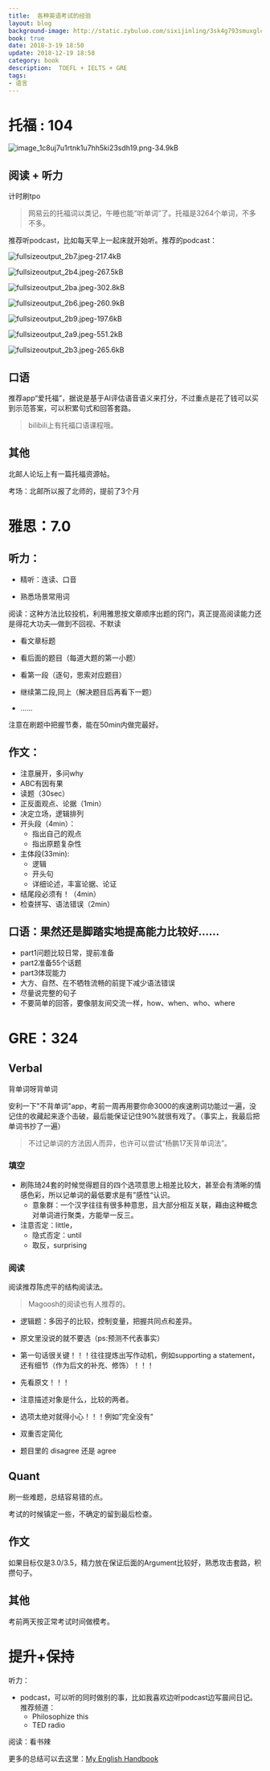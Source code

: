 ```yaml
---
title:  各种英语考试的经验
layout: blog
background-image: http://static.zybuluo.com/sixijinling/3sk4g793smuxglcbjhv71u3e/image_1c8uj7u1rtnk1u7hh5ki23sdh19.png
book: true
date: 2018-3-19 18:50
update: 2018-12-19 18:58
category: book
description:  TOEFL + IELTS + GRE
tags:
- 语言
---
```


# 托福 : 104

![image_1c8uj7u1rtnk1u7hh5ki23sdh19.png-34.9kB][1]

## 阅读 + 听力

计时刷tpo

 > 网易云的托福词以类记，午睡也能“听单词”了。托福是3264个单词，不多不多。

 推荐听podcast，比如每天早上一起床就开始听。推荐的podcast：

 ![fullsizeoutput_2b7.jpeg-217.4kB][2]

 ![fullsizeoutput_2b4.jpeg-267.5kB][3]

 ![fullsizeoutput_2ba.jpeg-302.8kB][4]

 ![fullsizeoutput_2b6.jpeg-260.9kB][5]

 ![fullsizeoutput_2b9.jpeg-197.6kB][6]

 ![fullsizeoutput_2a9.jpeg-551.2kB][7]

![fullsizeoutput_2b3.jpeg-265.6kB][8]

## 口语

推荐app“爱托福”，据说是基于AI评估语音语义来打分，不过重点是花了钱可以买到示范答案，可以积累句式和回答套路。

> bilibili上有托福口语课程哦。

## 其他

北邮人论坛上有一篇托福资源帖。

考场：北邮所以报了北师的，提前了3个月

# 雅思：7.0

## 听力：

- 精听：连读、口音

- 熟悉场景常用词

阅读：这种方法比较投机，利用雅思按文章顺序出题的窍门，真正提高阅读能力还是得花大功夫—做到不回视、不默读

- 看文章标题

- 看后面的题目（每道大题的第一小题）

- 看第一段（逐句，思索对应题目）

- 继续第二段,同上（解决题目后再看下一题）
- ……

注意在刷题中把握节奏，能在50min内做完最好。

## 作文：

- 注意展开，多问why
- ABC有因有果
- 读题（30sec）
- 正反面观点、论据（1min）
- 决定立场，逻辑排列
- 开头段（4min）：
    - 指出自己的观点
    - 指出原题复杂性
- 主体段(33min):
    - 逻辑
    - 开头句
    - 详细论述，丰富论据、论证
- 结尾段必须有！（4min）
- 检查拼写、语法错误（2min）

## 口语：果然还是脚踏实地提高能力比较好……

- part1问题比较日常，提前准备
- part2准备55个话题
- part3体现能力
- 大方、自然、在不牺牲流畅的前提下减少语法错误
- 尽量说完整的句子
- 不要简单的回答，要像朋友间交流一样，how、when、who、where

# GRE：324

## Verbal

背单词呀背单词

安利一下"不背单词"app，考前一周再用要你命3000的疾速刷词功能过一遍，没记住的收藏起来逐个击破，最后能保证记住90%就很有戏了。（事实上，我最后把单词书抄了一遍）

> 不过记单词的方法因人而异，也许可以尝试“杨鹏17天背单词法”。

### 填空

- 刷陈琦24套的时候觉得题目的四个选项意思上相差比较大，甚至会有清晰的情感色彩，所以记单词的最低要求是有”感性“认识。
    - 意象群：一个汉字往往有很多种意思，且大部分相互关联，藉由这种概念对单词进行聚类，方能举一反三。
- 注意否定：little，
    - 隐式否定：until
    - 取反，surprising

### 阅读

阅读推荐陈虎平的结构阅读法。

> Magoosh的阅读也有人推荐的。

- 逻辑题：多因子的比较，控制变量，把握共同点和差异。

- 原文里没说的就不要选（ps:预测不代表事实）

- 第一句话很关键！！！往往提炼出写作动机，例如supporting a statement，还有细节（作为后文的补充、修饰）！！！

- 先看原文！！！

- 注意描述对象是什么，比较的两者。

- 选项太绝对就得小心！！！例如”完全没有“

- 双重否定简化

- 题目里的 disagree 还是 agree


## Quant

刷一些难题，总结容易错的点。

考试的时候镇定一些，不确定的留到最后检查。

## 作文

如果目标仅是3.0/3.5，精力放在保证后面的Argument比较好，熟悉攻击套路，积攒句子。

## 其他

考前两天按正常考试时间做模考。

# 提升+保持

听力：

- podcast，可以听的同时做别的事，比如我喜欢边听podcast边写晨间日记。推荐频道：
    - Philosophize this
    - TED radio

阅读：看书辣

更多的总结可以去这里：[My English Handbook][9]


  [1]: http://static.zybuluo.com/sixijinling/3sk4g793smuxglcbjhv71u3e/image_1c8uj7u1rtnk1u7hh5ki23sdh19.png
  [2]: http://static.zybuluo.com/sixijinling/l0yzq8d1dxs58o9ohwnchytb/fullsizeoutput_2b7.jpeg
  [3]: http://static.zybuluo.com/sixijinling/5b934x0cdhzqyn9jwqjqcg4i/fullsizeoutput_2b4.jpeg
  [4]: http://static.zybuluo.com/sixijinling/bm8mz9ofc7bpef0nlfaucw1v/fullsizeoutput_2ba.jpeg
  [5]: http://static.zybuluo.com/sixijinling/1fpu0tzrv5poca30ope9sif9/fullsizeoutput_2b6.jpeg
  [6]: http://static.zybuluo.com/sixijinling/9zxqnhx9pr481jegwc8v5g94/fullsizeoutput_2b9.jpeg
  [7]: http://static.zybuluo.com/sixijinling/zsiva1y9atxhqhs8rhfyuu07/fullsizeoutput_2a9.jpeg
  [8]: http://static.zybuluo.com/sixijinling/nvb81z0p4u9i5wpr5f93olsk/fullsizeoutput_2b3.jpeg
  [9]: http://rowl1ng.com/mybook/README%204.html